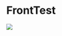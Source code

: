 # FrontTest
![](gs://owlknow-6803b.appspot.com/screencapture-localhost-ProvaFront-2018-09-03-00_47_05.png)
